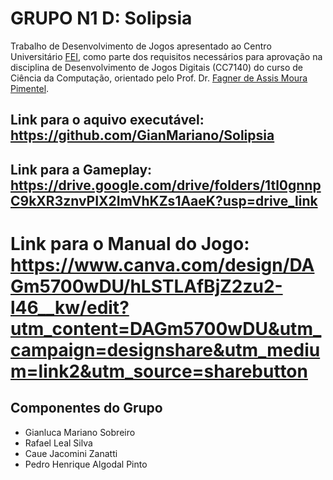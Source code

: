# **GRUPO N1 D:** Solipsia
Trabalho de Desenvolvimento de Jogos apresentado ao Centro Universitário [FEI](https://portal.fei.edu.br/), como parte dos requisitos necessários para aprovação na disciplina de Desenvolvimento de Jogos Digitais (CC7140) do curso de Ciência da Computação, orientado pelo Prof. Dr. [Fagner de Assis Moura Pimentel](https://github.com/fagnerpimentel).

## Link para o aquivo executável: https://github.com/GianMariano/Solipsia

## Link para a Gameplay: https://drive.google.com/drive/folders/1tl0gnnpC9kXR3znvPIX2ImVhKZs1AaeK?usp=drive_link

# Link para o Manual do Jogo: https://www.canva.com/design/DAGm5700wDU/hLSTLAfBjZ2zu2-l46__kw/edit?utm_content=DAGm5700wDU&utm_campaign=designshare&utm_medium=link2&utm_source=sharebutton

## Componentes do Grupo

- Gianluca Mariano Sobreiro
- Rafael Leal Silva
- Caue Jacomini Zanatti
- Pedro Henrique Algodal Pinto
